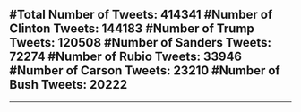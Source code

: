 #Total Number of Tweets: 414341 
#Number of Clinton Tweets: 144183
#Number of Trump Tweets: 120508
#Number of Sanders Tweets: 72274
#Number of Rubio Tweets: 33946
#Number of Carson Tweets: 23210
#Number of Bush Tweets: 20222
---
---

